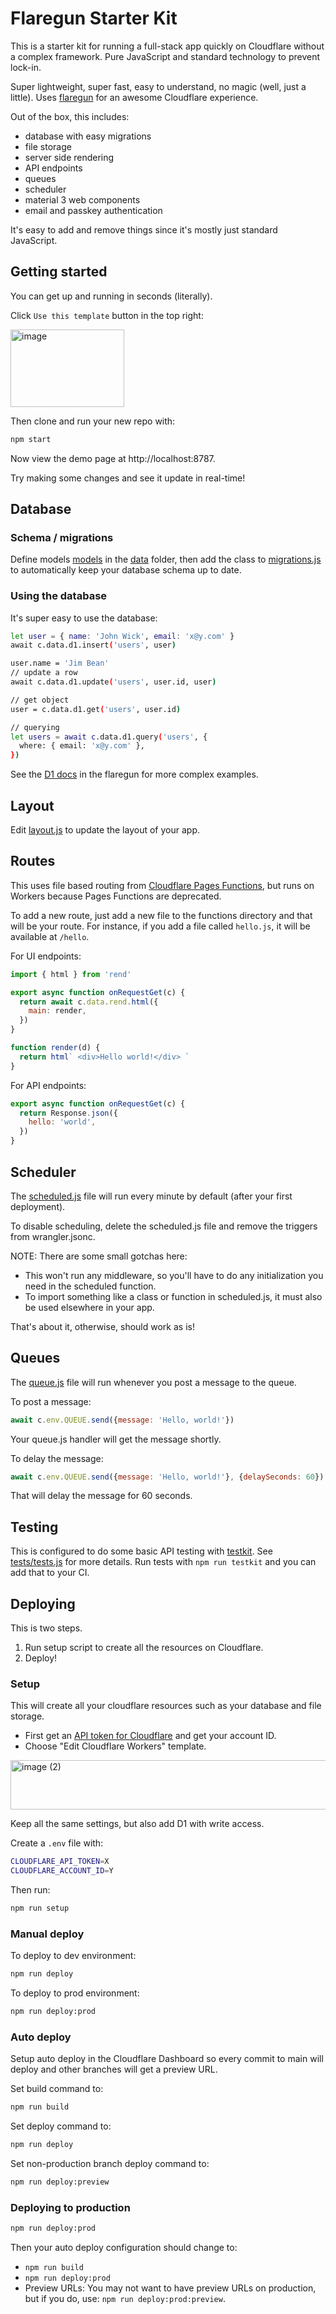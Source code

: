 # Flaregun Starter Kit

This is a starter kit for running a full-stack app quickly on Cloudflare without a complex framework. Pure JavaScript and standard technology to prevent lock-in.

Super lightweight, super fast, easy to understand, no magic (well, just a little). Uses [flaregun](https://github.com/treeder/flaregun) for an awesome Cloudflare experience.

Out of the box, this includes:

- database with easy migrations
- file storage
- server side rendering
- API endpoints
- queues
- scheduler
- material 3 web components
- email and passkey authentication

It's easy to add and remove things since it's mostly just standard JavaScript.

## Getting started

You can get up and running in seconds (literally).

Click `Use this template` button in the top right:

<img width="182" height="124" alt="image" src="https://github.com/user-attachments/assets/cc9dfd42-8add-4e7a-9ba9-38b0107d268b" />

Then clone and run your new repo with:

```sh
npm start
```

Now view the demo page at http://localhost:8787.

Try making some changes and see it update in real-time!

## Database

### Schema / migrations

Define models [models](https://github.com/treeder/models) in the [data](./functions/data) folder, then add the class to [migrations.js](./functions/data/migrations.js) to automatically keep your database schema up to date.

### Using the database

It's super easy to use the database:

```sh
let user = { name: 'John Wick', email: 'x@y.com' }
await c.data.d1.insert('users', user)

user.name = 'Jim Bean'
// update a row
await c.data.d1.update('users', user.id, user)

// get object
user = c.data.d1.get('users', user.id)

// querying
let users = await c.data.d1.query('users', {
  where: { email: 'x@y.com' },
})
```

See the [D1 docs](https://github.com/treeder/flaregun/blob/main/README.md#d1-sqlite-database) in the flaregun for more complex examples.

## Layout

Edit [layout.js](./functions/layout.js) to update the layout of your app.

## Routes

This uses file based routing from [Cloudflare Pages Functions](https://developers.cloudflare.com/pages/functions/routing/), but runs on Workers because Pages Functions are deprecated.

To add a new route, just add a new file to the functions directory and that will be your route. For instance, if you add a file called `hello.js`, it will be available at
`/hello`.

For UI endpoints:

```js
import { html } from 'rend'

export async function onRequestGet(c) {
  return await c.data.rend.html({
    main: render,
  })
}

function render(d) {
  return html` <div>Hello world!</div> `
}
```

For API endpoints:

```js
export async function onRequestGet(c) {
  return Response.json({
    hello: 'world',
  })
}
```

## Scheduler

The [scheduled.js](functions/scheduled.js) file will run every minute by default (after your first deployment). 

To disable scheduling, delete the scheduled.js file and remove the triggers from wrangler.jsonc.

NOTE: There are some small gotchas here:

- This won't run any middleware, so you'll have to do any initialization you need in the scheduled function.
- To import something like a class or function in scheduled.js, it must also be used elsewhere in your app.

That's about it, otherwise, should work as is!

## Queues

The [queue.js](functions/queue.js) file will run whenever you post a message to the queue. 

To post a message: 

```js
await c.env.QUEUE.send({message: 'Hello, world!'})
```

Your queue.js handler will get the message shortly. 

To delay the message:

```js
await c.env.QUEUE.send({message: 'Hello, world!'}, {delaySeconds: 60})
```

That will delay the message for 60 seconds. 

## Testing

This is configured to do some basic API testing with [testkit](https://github.com/treeder/testkit). See [tests/tests.js](tests/tests.js) for more details. Run tests with `npm run testkit` and you can add that to your CI.

## Deploying

This is two steps.

1. Run setup script to create all the resources on Cloudflare.
2. Deploy!

### Setup

This will create all your cloudflare resources such as your database and file storage.

- First get an [API token for Cloudflare](https://developers.cloudflare.com/fundamentals/api/get-started/create-token/) and get your account ID.
- Choose "Edit Cloudflare Workers" template.

<img width="823" height="79" alt="image (2)" src="https://github.com/user-attachments/assets/c0a860b5-55e3-441c-a4da-a5b10dd6b248" />

Keep all the same settings, but also add D1 with write access.

Create a `.env` file with:

```sh
CLOUDFLARE_API_TOKEN=X
CLOUDFLARE_ACCOUNT_ID=Y
```

Then run:

```sh
npm run setup
```

### Manual deploy

To deploy to dev environment:

```sh
npm run deploy
```

To deploy to prod environment:

```sh
npm run deploy:prod
```

### Auto deploy

Setup auto deploy in the Cloudflare Dashboard so every commit to main will deploy and other
branches will get a preview URL.

Set build command to:

```sh
npm run build
```

Set deploy command to:

```sh
npm run deploy
```

Set non-production branch deploy command to:

```sh
npm run deploy:preview
```

### Deploying to production

```sh
npm run deploy:prod
```

Then your auto deploy configuration should change to:

- `npm run build`
- `npm run deploy:prod`
- Preview URLs: You may not want to have preview URLs on production, but if you do, use: `npm run deploy:prod:preview`.
